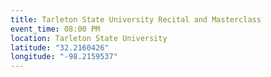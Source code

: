 ```yaml
---
title: Tarleton State University Recital and Masterclass
event_time: 08:00 PM
location: Tarleton State University
latitude: "32.2160426"
longitude: "-98.2159537"
---
```

